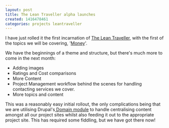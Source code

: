 ```yaml
---
layout: post
title: The Lean Traveller alpha launches
created: 1416478461
categories: projects leantraveller
---
```


I have just rolled it the first incarnation of <a href="http://theleantraveller.com/" target="_blank">The Lean Traveller</a>, with the first of the topics we will be covering, '<a href="http://theleantraveller.com/money" target="_blank">Money</a>'.

We have the beginnings of a theme and structure, but there's much more to come in the next month:<ul><li>Adding images</li><li>Ratings and Cost comparisons</li><li>More Content</li><li>Project Management workflow behind the scenes for handling contacting services we cover.</li><li>More topics and content</li></ul>

This was a reasonably easy initial rollout, the only complications being that we are utilising Drupal's<a href="https://www.drupal.org/project/domain" target="_blank"> Domain module</a> to handle centralising content amongst all our project sites whilst also feeding it out to the appropriate project site. This has required some fiddling, but we have got there now!
